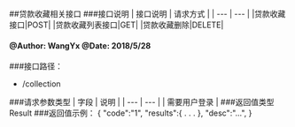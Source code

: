 ##贷款收藏相关接口
###接口说明
| 接口说明 | 请求方式 |
| ---  | --- |
|贷款收藏接口|POST| 
|贷款收藏列表接口|GET| 
|贷款收藏删除|DELETE| 
    
#### @Author: WangYx @Date: 2018/5/28 

###接口路径：   
 * /collection
 
###请求参数类型
| 字段 | 说明 |
| ---  | --- |
| 需要用户登录 |
###返回值类型
    Result
###返回值示例：
    {
        "code":"1",
        "results":{
            .
            .
            .
        },
        "desc":"...",
    }